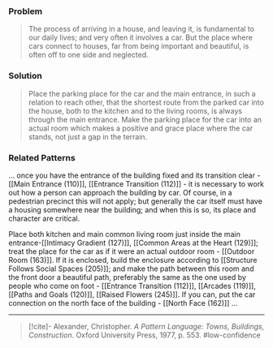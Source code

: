 ### Problem
>The process of arriving in a house, and leaving it, is fundamental to our daily lives; and very often it involves a car. But the place where cars connect to houses, far from being important and beautiful, is often off to one side and neglected.

### Solution
>Place the parking place for the car and the main entrance, in such a relation to reach other, that the shortest route from the parked car into the house, both to the kitchen and to the living rooms, is always through the main entrance. Make the parking place for the car into an actual room which makes a positive and grace place where the car stands, not just a gap in the terrain.

### Related Patterns
... once you have the entrance of the building fixed and its transition clear - [[Main Entrance (110)]], [[Entrance Transition (112)]] - it is necessary to work out how a person can approach the building by car. Of course, in a pedestrian precinct this will not apply; but generally the car itself must have a housing somewhere near the building; and when this is so, its place and character are critical.

 Place both kitchen and main common living room just inside the main entrance-[[Intimacy Gradient (127)]], [[Common Areas at the Heart (129)]]; treat the place for the car as if it were an actual outdoor room - [[Outdoor Room (163)]]. If it is enclosed, build the enclosure according to [[Structure Follows Social Spaces (205)]]; and make the path between this room and the front door a beautiful path, preferably the same as the one used by people who come on foot - [[Entrance Transition (112)]], [[Arcades (119)]], [[Paths and Goals (120)]], [[Raised Flowers (245)]]. If you can, put the car connection on the north face of the building - [[North Face (162)]] ...

---
> [!cite]- Alexander, Christopher. _A Pattern Language: Towns, Buildings, Construction_. Oxford University Press, 1977, p. 553.
> #low-confidence 
